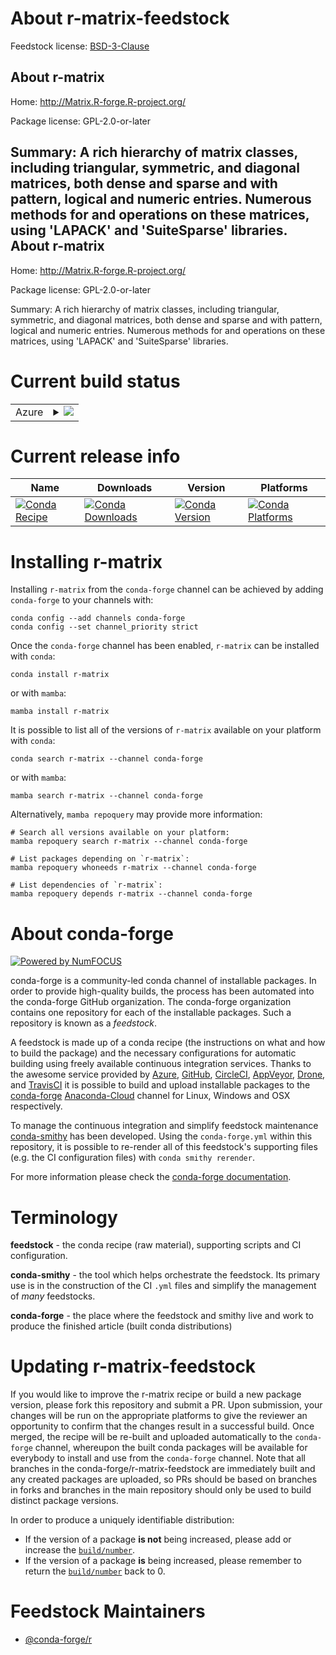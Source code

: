 About r-matrix-feedstock
========================

Feedstock license: [BSD-3-Clause](https://github.com/conda-forge/r-matrix-feedstock/blob/main/LICENSE.txt)

About r-matrix
--------------

Home: http://Matrix.R-forge.R-project.org/

Package license: GPL-2.0-or-later

Summary: A rich hierarchy of matrix classes, including triangular, symmetric, and diagonal matrices, both dense and sparse and with pattern, logical and numeric entries.   Numerous methods for and operations on these matrices, using 'LAPACK' and 'SuiteSparse' libraries.
About r-matrix
--------------

Home: http://Matrix.R-forge.R-project.org/

Package license: GPL-2.0-or-later

Summary: A rich hierarchy of matrix classes, including triangular, symmetric, and diagonal matrices, both dense and sparse and with pattern, logical and numeric entries.   Numerous methods for and operations on these matrices, using 'LAPACK' and 'SuiteSparse' libraries.

Current build status
====================


<table>
    
  <tr>
    <td>Azure</td>
    <td>
      <details>
        <summary>
          <a href="https://dev.azure.com/conda-forge/feedstock-builds/_build/latest?definitionId=1335&branchName=main">
            <img src="https://dev.azure.com/conda-forge/feedstock-builds/_apis/build/status/r-matrix-feedstock?branchName=main">
          </a>
        </summary>
        <table>
          <thead><tr><th>Variant</th><th>Status</th></tr></thead>
          <tbody><tr>
              <td>linux_64_r_base4.2</td>
              <td>
                <a href="https://dev.azure.com/conda-forge/feedstock-builds/_build/latest?definitionId=1335&branchName=main">
                  <img src="https://dev.azure.com/conda-forge/feedstock-builds/_apis/build/status/r-matrix-feedstock?branchName=main&jobName=linux&configuration=linux%20linux_64_r_base4.2" alt="variant">
                </a>
              </td>
            </tr><tr>
              <td>linux_64_r_base4.3</td>
              <td>
                <a href="https://dev.azure.com/conda-forge/feedstock-builds/_build/latest?definitionId=1335&branchName=main">
                  <img src="https://dev.azure.com/conda-forge/feedstock-builds/_apis/build/status/r-matrix-feedstock?branchName=main&jobName=linux&configuration=linux%20linux_64_r_base4.3" alt="variant">
                </a>
              </td>
            </tr><tr>
              <td>linux_aarch64_r_base4.2</td>
              <td>
                <a href="https://dev.azure.com/conda-forge/feedstock-builds/_build/latest?definitionId=1335&branchName=main">
                  <img src="https://dev.azure.com/conda-forge/feedstock-builds/_apis/build/status/r-matrix-feedstock?branchName=main&jobName=linux&configuration=linux%20linux_aarch64_r_base4.2" alt="variant">
                </a>
              </td>
            </tr><tr>
              <td>linux_aarch64_r_base4.3</td>
              <td>
                <a href="https://dev.azure.com/conda-forge/feedstock-builds/_build/latest?definitionId=1335&branchName=main">
                  <img src="https://dev.azure.com/conda-forge/feedstock-builds/_apis/build/status/r-matrix-feedstock?branchName=main&jobName=linux&configuration=linux%20linux_aarch64_r_base4.3" alt="variant">
                </a>
              </td>
            </tr><tr>
              <td>linux_ppc64le_r_base4.2</td>
              <td>
                <a href="https://dev.azure.com/conda-forge/feedstock-builds/_build/latest?definitionId=1335&branchName=main">
                  <img src="https://dev.azure.com/conda-forge/feedstock-builds/_apis/build/status/r-matrix-feedstock?branchName=main&jobName=linux&configuration=linux%20linux_ppc64le_r_base4.2" alt="variant">
                </a>
              </td>
            </tr><tr>
              <td>linux_ppc64le_r_base4.3</td>
              <td>
                <a href="https://dev.azure.com/conda-forge/feedstock-builds/_build/latest?definitionId=1335&branchName=main">
                  <img src="https://dev.azure.com/conda-forge/feedstock-builds/_apis/build/status/r-matrix-feedstock?branchName=main&jobName=linux&configuration=linux%20linux_ppc64le_r_base4.3" alt="variant">
                </a>
              </td>
            </tr><tr>
              <td>osx_64_r_base4.2</td>
              <td>
                <a href="https://dev.azure.com/conda-forge/feedstock-builds/_build/latest?definitionId=1335&branchName=main">
                  <img src="https://dev.azure.com/conda-forge/feedstock-builds/_apis/build/status/r-matrix-feedstock?branchName=main&jobName=osx&configuration=osx%20osx_64_r_base4.2" alt="variant">
                </a>
              </td>
            </tr><tr>
              <td>osx_64_r_base4.3</td>
              <td>
                <a href="https://dev.azure.com/conda-forge/feedstock-builds/_build/latest?definitionId=1335&branchName=main">
                  <img src="https://dev.azure.com/conda-forge/feedstock-builds/_apis/build/status/r-matrix-feedstock?branchName=main&jobName=osx&configuration=osx%20osx_64_r_base4.3" alt="variant">
                </a>
              </td>
            </tr><tr>
              <td>osx_arm64_r_base4.2</td>
              <td>
                <a href="https://dev.azure.com/conda-forge/feedstock-builds/_build/latest?definitionId=1335&branchName=main">
                  <img src="https://dev.azure.com/conda-forge/feedstock-builds/_apis/build/status/r-matrix-feedstock?branchName=main&jobName=osx&configuration=osx%20osx_arm64_r_base4.2" alt="variant">
                </a>
              </td>
            </tr><tr>
              <td>osx_arm64_r_base4.3</td>
              <td>
                <a href="https://dev.azure.com/conda-forge/feedstock-builds/_build/latest?definitionId=1335&branchName=main">
                  <img src="https://dev.azure.com/conda-forge/feedstock-builds/_apis/build/status/r-matrix-feedstock?branchName=main&jobName=osx&configuration=osx%20osx_arm64_r_base4.3" alt="variant">
                </a>
              </td>
            </tr><tr>
              <td>win_64</td>
              <td>
                <a href="https://dev.azure.com/conda-forge/feedstock-builds/_build/latest?definitionId=1335&branchName=main">
                  <img src="https://dev.azure.com/conda-forge/feedstock-builds/_apis/build/status/r-matrix-feedstock?branchName=main&jobName=win&configuration=win%20win_64_" alt="variant">
                </a>
              </td>
            </tr>
          </tbody>
        </table>
      </details>
    </td>
  </tr>
</table>

Current release info
====================

| Name | Downloads | Version | Platforms |
| --- | --- | --- | --- |
| [![Conda Recipe](https://img.shields.io/badge/recipe-r--matrix-green.svg)](https://anaconda.org/conda-forge/r-matrix) | [![Conda Downloads](https://img.shields.io/conda/dn/conda-forge/r-matrix.svg)](https://anaconda.org/conda-forge/r-matrix) | [![Conda Version](https://img.shields.io/conda/vn/conda-forge/r-matrix.svg)](https://anaconda.org/conda-forge/r-matrix) | [![Conda Platforms](https://img.shields.io/conda/pn/conda-forge/r-matrix.svg)](https://anaconda.org/conda-forge/r-matrix) |

Installing r-matrix
===================

Installing `r-matrix` from the `conda-forge` channel can be achieved by adding `conda-forge` to your channels with:

```
conda config --add channels conda-forge
conda config --set channel_priority strict
```

Once the `conda-forge` channel has been enabled, `r-matrix` can be installed with `conda`:

```
conda install r-matrix
```

or with `mamba`:

```
mamba install r-matrix
```

It is possible to list all of the versions of `r-matrix` available on your platform with `conda`:

```
conda search r-matrix --channel conda-forge
```

or with `mamba`:

```
mamba search r-matrix --channel conda-forge
```

Alternatively, `mamba repoquery` may provide more information:

```
# Search all versions available on your platform:
mamba repoquery search r-matrix --channel conda-forge

# List packages depending on `r-matrix`:
mamba repoquery whoneeds r-matrix --channel conda-forge

# List dependencies of `r-matrix`:
mamba repoquery depends r-matrix --channel conda-forge
```


About conda-forge
=================

[![Powered by
NumFOCUS](https://img.shields.io/badge/powered%20by-NumFOCUS-orange.svg?style=flat&colorA=E1523D&colorB=007D8A)](https://numfocus.org)

conda-forge is a community-led conda channel of installable packages.
In order to provide high-quality builds, the process has been automated into the
conda-forge GitHub organization. The conda-forge organization contains one repository
for each of the installable packages. Such a repository is known as a *feedstock*.

A feedstock is made up of a conda recipe (the instructions on what and how to build
the package) and the necessary configurations for automatic building using freely
available continuous integration services. Thanks to the awesome service provided by
[Azure](https://azure.microsoft.com/en-us/services/devops/), [GitHub](https://github.com/),
[CircleCI](https://circleci.com/), [AppVeyor](https://www.appveyor.com/),
[Drone](https://cloud.drone.io/welcome), and [TravisCI](https://travis-ci.com/)
it is possible to build and upload installable packages to the
[conda-forge](https://anaconda.org/conda-forge) [Anaconda-Cloud](https://anaconda.org/)
channel for Linux, Windows and OSX respectively.

To manage the continuous integration and simplify feedstock maintenance
[conda-smithy](https://github.com/conda-forge/conda-smithy) has been developed.
Using the ``conda-forge.yml`` within this repository, it is possible to re-render all of
this feedstock's supporting files (e.g. the CI configuration files) with ``conda smithy rerender``.

For more information please check the [conda-forge documentation](https://conda-forge.org/docs/).

Terminology
===========

**feedstock** - the conda recipe (raw material), supporting scripts and CI configuration.

**conda-smithy** - the tool which helps orchestrate the feedstock.
                   Its primary use is in the construction of the CI ``.yml`` files
                   and simplify the management of *many* feedstocks.

**conda-forge** - the place where the feedstock and smithy live and work to
                  produce the finished article (built conda distributions)


Updating r-matrix-feedstock
===========================

If you would like to improve the r-matrix recipe or build a new
package version, please fork this repository and submit a PR. Upon submission,
your changes will be run on the appropriate platforms to give the reviewer an
opportunity to confirm that the changes result in a successful build. Once
merged, the recipe will be re-built and uploaded automatically to the
`conda-forge` channel, whereupon the built conda packages will be available for
everybody to install and use from the `conda-forge` channel.
Note that all branches in the conda-forge/r-matrix-feedstock are
immediately built and any created packages are uploaded, so PRs should be based
on branches in forks and branches in the main repository should only be used to
build distinct package versions.

In order to produce a uniquely identifiable distribution:
 * If the version of a package **is not** being increased, please add or increase
   the [``build/number``](https://docs.conda.io/projects/conda-build/en/latest/resources/define-metadata.html#build-number-and-string).
 * If the version of a package **is** being increased, please remember to return
   the [``build/number``](https://docs.conda.io/projects/conda-build/en/latest/resources/define-metadata.html#build-number-and-string)
   back to 0.

Feedstock Maintainers
=====================

* [@conda-forge/r](https://github.com/conda-forge/r/)

